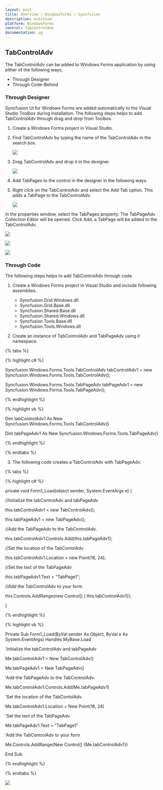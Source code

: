 ```yaml
---
layout: post
title: Overview | WindowsForms | Syncfusion
description: overview
platform: WindowsForms
control: TabControlAdv 
documentation: ug
---
```


## TabControlAdv

The TabControlAdv can be added to Windows Forms application by using either of the following ways,

* Through Designer
* Through Code-Behind

### Through Designer

Syncfusion UI for Windows Forms are added automatically to the Visual Studio Toolbox during installation. The following steps helps to add TabControlAdv through drag and drop from Toolbox.

1. Create a Windows Forms project in Visual Studio.

2. Find TabControlAdv by typing the name of the TabControlAdv in the search box.

   ![](GettingStarted_images/Search.png)

3. Drag TabControlAdv and drop it in the designer.

   ![](GettingStarted_images/ControlAdded.png)
   
4. Add TabPages to the control in the designer in the following ways.

5. Right click on the TabControlAdv and select the Add Tab option. This adds a TabPage to the TabControlAdv.

   ![](GettingStarted_images/GettingStarted_img3.jpeg)


 In the properties window, select the TabPages property. The TabPageAdv Collection Editor will be opened. Click Add, a TabPage will be added to the TabControlAdv.

  ![](GettingStarted_images/GettingStarted_img4.jpeg)



  ![](GettingStarted_images/GettingStarted_img5.jpeg)



  ![](GettingStarted_images/GettingStarted_img6.jpeg)



### Through Code

The following steps helps to add TabControlAdv through code. 

1. Create a Windows Forms project in Visual Studio and include following assemblies.

   * Syncfusion.Grid.Windows.dll
   * Syncfusion.Grid.Base.dll
   * Syncfusion.Shared.Base.dll
   * Syncfusion.Shared.Windows.dll
   * Syncfusion.Tools.Base.dll
   * Syncfusion.Tools.Windows.dll

2. Create an instance of TabControlAdv and TabPageAdv using it namespace.

{% tabs %}

{% highlight c# %}

Syncfusion.Windows.Forms.Tools.TabControlAdv tabControlAdv1 = new Syncfusion.Windows.Forms.Tools.TabControlAdv();

Syncfusion.Windows.Forms.Tools.TabPageAdv tabPageAdv1 = new Syncfusion.Windows.Forms.Tools.TabPageAdv();

{% endhighlight %}


{% highlight vb %}

Dim tabControlAdv1 As New Syncfusion.Windows.Forms.Tools.TabControlAdv()

Dim tabPageAdv1 As New Syncfusion.Windows.Forms.Tools.TabPageAdv()


{% endhighlight %}

{% endtabs %}

3. The following code creates a TabControlAdv with TabPageAdv.

{% tabs %}

{% highlight c# %}

private void Form1_Load(object sender, System.EventArgs e)
{

//Initialize the tabControlAdv and tabPageAdv

this.tabControlAdv1 = new TabControlAdv();

this.tabPageAdv1 = new TabPageAdv();



//Add the TabPageAdv to the TabControlAdv.

this.tabControlAdv1.Controls.Add(this.tabPageAdv1);



//Set the location of the TabContolAdv

this.tabControlAdv1.Location = new Point(16, 24);



//Set the text of the TabPageAdv

this.tabPageAdv1.Text = "TabPage1";



//Add the TabControlAdv to your form                

this.Controls.AddRange(new Control[] { this.tabControlAdv1});

}

{% endhighlight %}

{% highlight vb %}

Private Sub Form1_Load(ByVal sender As Object, ByVal e As System.EventArgs) Handles MyBase.Load



'Initialize the tabControlAdv and tabPageAdv

Me.tabControlAdv1 = New TabControlAdv()

Me.tabPageAdv1 = New TabPageAdv()



'Add the TabPageAdv to the TabControlAdv.

Me.tabControlAdv1.Controls.Add(Me.tabPageAdv1)



'Set the location of the TabContolAdv

Me.tabControlAdv1.Location = New Point(16, 24)



'Set the text of the TabPageAdv

Me.tabPageAdv1.Text = "TabPage1"


'Add the TabControlAdv to your form                

Me.Controls.AddRange(New Control() {Me.tabControlAdv1})

End Sub
		
{% endhighlight %}

{% endtabs %}

	
![](GettingStarted_images/GettingStarted_img6.jpeg)


